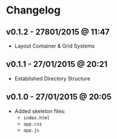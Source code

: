 # Changelog

## v0.1.2 - 27801/2015 @ 11:47
 - Layout Container & Grid Systems

## v0.1.1 - 27/01/2015 @ 20:21
 - Established Directory Structure

## v0.1.0 - 27/01/2015 @ 20:05
 - Added skeleton files:
    - `index.html`
    - `app.css`
    - `app.js`
